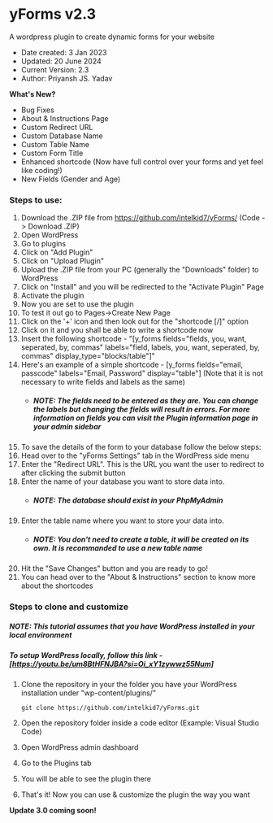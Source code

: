 # yForms v2.3
A wordpress plugin to create dynamic forms for your website

- Date created: 3 Jan 2023
- Updated: 20 June 2024
- Current Version: 2.3
- Author: Priyansh JS. Yadav

**What's New?**
  - Bug Fixes
  - About & Instructions Page
  - Custom Redirect URL
  - Custom Database Name
  - Custom Table Name
  - Custom Form Title
  - Enhanced shortcode (Now have full control over your forms and yet feel like coding!)
  - New Fields (Gender and Age)

### Steps to use:
1. Download the .ZIP file from https://github.com/intelkid7/yForms/ (Code -> Download .ZIP)
2. Open WordPress
3. Go to plugins
4. Click on "Add Plugin"
5. Click on "Upload Plugin"
6. Upload the .ZIP file from your PC (generally the "Downloads" folder) to WordPress
7. Click on "Install" and you will be redirected to the "Activate Plugin" Page
8. Activate the plugin
9. Now you are set to use the plugin
10. To test it out go to Pages->Create New Page
11. Click on the '+' icon and then look out for the "shortcode [/]" option
12. Click on it and you shall be able to write a shortcode now
13. Insert the following shortcode - "[y_forms fields="fields, you, want, seperated, by, commas" labels="field, labels, you, want, seperated, by, commas" display_type="blocks/table"]"
14. Here's an example of a simple shortcode - [y_forms fields="email, passcode" labels="Email, Password" display="table"] (Note that it is not necessary to write fields and labels as the same)
    - ##### NOTE: The fields need to be entered as they are. You can change the labels but changing the fields will result in errors. For more information on fields you can visit the Plugin information page in your admin sidebar
16. To save the details of the form to your database follow the below steps:
17. Head over to the "yForms Settings" tab in the WordPress side menu
18. Enter the "Redirect URL". This is the URL you want the user to redirect to after clicking the submit button
19. Enter the name of your database you want to store data into.
    - ##### NOTE: The database should exist in your PhpMyAdmin
20. Enter the table name where you want to store your data into.
    - ##### NOTE: You don't need to create a table, it will be created on its own. It is recommanded to use a new table name
21. Hit the "Save Changes" button and you are ready to go!
22. You can head over to the "About & Instructions" section to know more about the shortcodes

### Steps to clone and customize
##### NOTE: This tutorial assumes that you have WordPress installed in your local environment
##### To setup WordPress locally, follow this link - [https://youtu.be/um8BtHFNJBA?si=Oi_xY1zywwz55Num]
1. Clone the repository in your the folder you have your WordPress installation under "wp-content/plugins/"
   
   ```
   git clone https://github.com/intelkid7/yForms.git
   ```
3. Open the repository folder inside a code editor (Example: Visual Studio Code)
4. Open WordPress admin dashboard
5. Go to the Plugins tab
6. You will be able to see the plugin there
7. That's it! Now you can use & customize the plugin the way you want

**Update 3.0 coming soon!**
